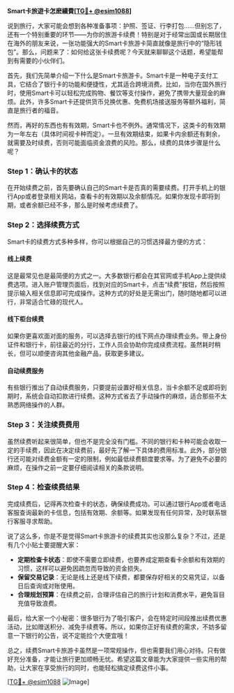 **Smart卡旅遊卡怎麽續費[[TG💪+ @esim1088](https://t.me/s/esim1088)]**

说到旅行，大家可能会想到各种准备事项：护照、签证、行李打包……但别忘了，还有一个特别重要的环节——为你的旅游卡续费！特别是对于经常出国或长期居住在海外的朋友来说，一张功能强大的Smart卡旅游卡简直就像是旅行中的“隐形钱包”。那么，问题来了：如何给这张卡续费呢？今天就来聊聊这个话题，希望能帮到有需要的小伙伴们。

首先，我们先简单介绍一下什么是Smart卡旅游卡。Smart卡是一种电子支付工具，它结合了银行卡的功能和便捷性，尤其适合跨境消费。比如，当你在国外旅行时，使用Smart卡可以轻松完成购物、餐饮等支付操作，避免了携带大量现金的麻烦。此外，许多Smart卡还提供货币兑换优惠、免费机场接送服务等额外福利，简直是旅行者的福音。

然而，再好的东西也有有效期，Smart卡也不例外。通常情况下，这类卡的有效期为一年左右（具体时间视卡种而定）。一旦有效期结束，如果卡内余额还有剩余，就需要及时续费，否则可能面临资金浪费的风险。那么，续费的具体步骤是什么呢？

### **Step 1：确认卡的状态**
在开始续费之前，首先要确认自己的Smart卡是否真的需要续费。打开手机上的银行App或者登录相关网站，查看卡的有效期以及余额情况。如果你发现卡即将到期，或者余额已经不多，那么是时候考虑续费了。

### **Step 2：选择续费方式**
Smart卡的续费方式多种多样，你可以根据自己的习惯选择最方便的方式：

#### **线上续费**
这是最常见也是最简便的方式之一。大多数银行都会在其官网或手机App上提供续费选项。进入账户管理页面后，找到对应的Smart卡，点击“续费”按钮，然后按照提示输入相关信息即可完成操作。这种方式的好处是无需出门，随时随地都可以进行，非常适合忙碌的现代人。

#### **线下柜台续费**
如果你更喜欢面对面的服务，可以选择去银行的线下网点办理续费业务。带上身份证件和银行卡，前往最近的分行，工作人员会协助你完成续费流程。虽然耗时稍长，但可以顺便咨询其他金融产品，获取更多建议。

#### **自动续费服务**
有些银行推出了自动续费服务，只要提前设置好相关信息，当卡余额不足或即将到期时，系统会自动扣款进行续费。这种方式省去了手动操作的麻烦，适合那些不太熟悉网络操作的人群。

### **Step 3：关注续费费用**
虽然续费听起来很简单，但也不是完全没有门槛。不同的银行和卡种可能会收取一定的手续费，因此在决定续费前，最好先了解一下具体的费用标准。此外，部分银行还可能对续费金额有一定的限制，例如最低续费额度要求等。为了避免不必要的麻烦，在操作之前一定要仔细阅读相关的条款说明。

### **Step 4：检查续费结果**
完成续费后，记得再次检查卡的状态，确保续费成功。可以通过银行App或者电话客服查询最新的卡信息，包括有效期、余额等。如果发现有任何异常，及时联系银行客服寻求帮助。

说了这么多，你是不是觉得Smart卡旅游卡的续费其实也没那么复杂？不过，还是有几个小贴士要提醒大家：

- **定期检查卡状态**：即使不需要立即续费，也要养成定期查看卡余额和有效期的习惯，这样可以避免因疏忽而导致的资金损失。
- **保留交易记录**：无论是线上还是线下续费，都要保存好相关的交易凭证，以备日后查询或对账使用。
- **合理规划预算**：在续费之前，合理评估自己的旅行计划和消费水平，避免盲目充值导致浪费。

最后，给大家一个小秘密：很多银行为了吸引客户，会在特定时间段推出续费优惠活动，比如赠送积分、减免手续费等。所以，如果你正好有续费的需求，不妨多留意一下银行的公告，说不定能捡个大便宜哦！

总之，续费Smart卡旅游卡虽然是一项常规操作，但也需要我们用心对待。只有做好充分准备，才能让旅行更加顺畅无忧。希望这篇文章能为大家提供一些实用的帮助，让大家在享受旅行的同时，也能轻松搞定续费这件小事。

[[TG💪+ @esim1088](https://t.me/s/esim1088) ![Image](https://i.postimg.cc/4NQfJmqS/Snipaste-2025-05-13-00-14-12.png)]